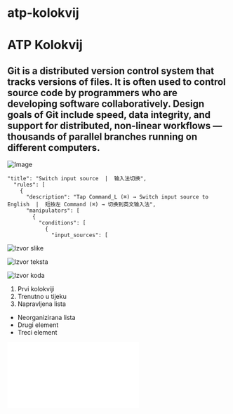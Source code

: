 # atp-kolokvij

# ATP Kolokvij

## Git is a distributed version control system that tracks versions of files. It is often used to control source code by programmers who are developing software collaboratively. Design goals of Git include speed, data integrity, and support for distributed, non-linear workflows — thousands of parallel branches running on different computers.

![Image](https://images.pexels.com/photos/577585/pexels-photo-577585.jpeg?auto=compress&cs=tinysrgb&w=1260&h=750&dpr=2)

```
"title": "Switch input source  |  输入法切换",
  "rules": [
    {
      "description": "Tap Command_L (⌘) → Switch input source to English  |  短按左 Command (⌘) → 切换到英文输入法",
      "manipulators": [
        {
          "conditions": [
            {
              "input_sources": [
```

![Izvor slike](https://www.pexels.com/photo/data-codes-through-eyeglasses-577585/)

![Izvor teksta](https://en.wikipedia.org/wiki/Git)

![Izvor koda](https://gist.github.com/forked)


1. Prvi kolokviji
2. Trenutno u tijeku
3. Napravljena lista

- Neorganizirana lista
- Drugi element
- Treci element

![LICENSE](LICENSE.md)
